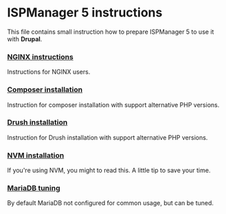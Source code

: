 # ISPManager 5 instructions

This file contains small instruction how to prepare ISPManager 5 to use it with **Drupal**.


### [NGINX instructions](./nginx/README.md)

Instructions for NGINX users.

### [Composer installation](install-composer.md)

Instruction for composer installation with support alternative PHP versions.

### [Drush installation](install-drush.md)

Instruction for Drush installation with support alternative PHP versions.

### [NVM installation](install-nvm.md)

If you're using NVM, you might to read this. A little tip to save your time.

### [MariaDB tuning](mariadb-tuning.md)

By default MariaDB not configured for common usage, but can be tuned.

